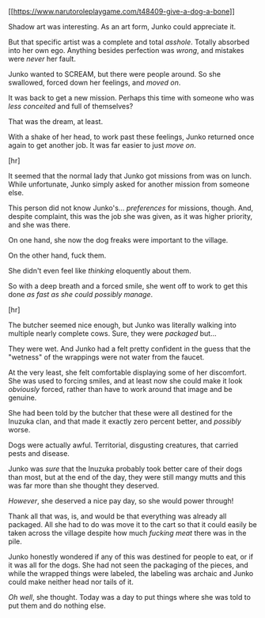 [[https://www.narutoroleplaygame.com/t48409-give-a-dog-a-bone]]

Shadow art was interesting. As an art form, Junko could appreciate it.

But that specific artist was a complete and total _asshole_. Totally absorbed into her own ego. Anything besides perfection was _wrong_, and mistakes were _never_ her fault.

Junko wanted to SCREAM, but there were people around. So she swallowed, forced down her feelings, and _moved on_. 

It was back to get a new mission. Perhaps this time with someone who was _less conceited_ and full of themselves?

That was the dream, at least.

With a shake of her head, to work past these feelings, Junko returned once again to get another job. It was far easier to just _move on_.

[hr]

It seemed that the normal lady that Junko got missions from was on lunch. While unfortunate, Junko simply asked for another mission from someone else. 

This person did not know Junko's... _preferences_ for missions, though. And, despite complaint, this was the job she was given, as it was higher priority, and she was there.

On one hand, she now the dog freaks were important to the village.

On the other hand, fuck them.

She didn't even feel like _thinking_ eloquently about them.

So with a deep breath and a forced smile, she went off to work to get this done _as fast as she could possibly manage_.

[hr]

The butcher seemed nice enough, but Junko was literally walking into multiple nearly complete cows. Sure, they were _packaged_ but...

They were wet. And Junko had a felt pretty confident in the guess that the "wetness" of the wrappings were not water from the faucet.

At the very least, she felt comfortable displaying some of her discomfort. She was used to forcing smiles, and at least now she could make it look _obviously_ forced, rather than have to work around that image and be genuine.

She had been told by the butcher that these were all destined for the Inuzuka clan, and that made it exactly zero percent better, and _possibly_ worse.

Dogs were actually awful. Territorial, disgusting creatures, that carried pests and disease. 

Junko was _sure_ that the Inuzuka probably took better care of their dogs than most, but at the end of the day, they were still mangy mutts and this was far more than she thought they deserved.

_However_, she deserved a nice pay day, so she would power through!

Thank all that was, is, and would be that everything was already all packaged. All she had to do was move it to the cart so that it could easily be taken across the village despite how much _fucking meat_ there was in the pile.

Junko honestly wondered if any of this was destined for people to eat, or if it was all for the dogs. She had not seen the packaging of the pieces, and while the wrapped things were labeled, the labeling was archaic and Junko could make neither head nor tails of it.

_Oh well_, she thought. Today was a day to put things where she was told to put them and do nothing else.